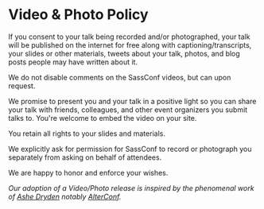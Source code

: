 # Video & Photo Policy

If you consent to your talk being recorded and/or photographed, your talk will be published on the internet for free along with captioning/transcripts, your slides or other materials, tweets about your talk, photos, and blog posts people may have written about it. 

We do not disable comments on the SassConf videos, but can upon request.

We promise to present you and your talk in a positive light so you can share your talk with friends, colleagues, and other event organizers you submit talks to. You're welcome to embed the video on your site. 

You retain all rights to your slides and materials. 

We explicitly ask for permission for SassConf to record or photograph you separately from asking on behalf of attendees.

We are happy to honor and enforce your wishes.

_Our adoption of a Video/Photo release is inspired by the phenomenal work of 
[Ashe Dryden](http://www.alterconf.com/speakers/ashe-dryden) notably [AlterConf](http://www.alterconf.com/)._
